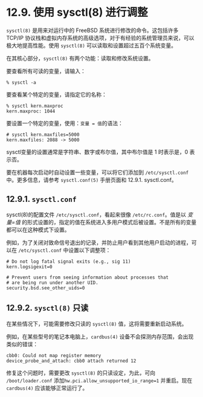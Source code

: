 # 12.9. 使用 sysctl(8) 进行调整

`sysctl(8)` 是用来对运行中的 FreeBSD 系统进行修改的命令。这包括许多 TCP/IP 协议栈和虚拟内存系统的高级选项，对于有经验的系统管理员来说，可以极大地提高性能。使用 `sysctl(8)` 可以读取和设置超过五百个系统变量。

在其核心部分，`sysctl(8)` 有两个功能：读取和修改系统设置。

要查看所有可读的变量，请输入：

```
% sysctl -a
```

要查看某个特定的变量，请指定它的名称：

```
% sysctl kern.maxproc
kern.maxproc: 1044
```

要设置一个特定的变量，使用：`变量 = 值`的语法：

```
# sysctl kern.maxfiles=5000
kern.maxfiles: 2088 -> 5000
```

sysctl变量的设置通常是字符串、数字或布尔值，其中布尔值是 1 时表示是，0 表示否。

要在机器每次启动时自动设置一些变量，可以将它们添加到  `/etc/sysctl.conf` 中。更多信息，请参考 `sysctl.conf(5)` 手册页面和 12.9.1. sysctl.conf。

## 12.9.1. `sysctl.conf`

sysctl(8)的配置文件 `/etc/sysctl.conf`，看起来很像 `/etc/rc.conf`。值是以 *变量=值* 的形式设置的，指定的值在系统进入多用户模式后被设置。不是所有的变量都可以在这种模式下设置。

例如，为了关闭对致命信号退出的记录，并防止用户看到其他用户启动的进程，可以在 `/etc/sysctl.conf` 中设置以下调整项：

```
# Do not log fatal signal exits (e.g., sig 11)
kern.logsigexit=0

# Prevent users from seeing information about processes that
# are being run under another UID.
security.bsd.see_other_uids=0
```

## 12.9.2. `sysctl(8)` 只读

在某些情况下，可能需要修改只读的 `sysctl(8)` 值，这将需要重新启动系统。

例如，在某些型号的笔记本电脑上，`cardbus(4)` 设备不会探测内存范围，会出现类似的错误：

```
cbb0: Could not map register memory
device_probe_and_attach: cbb0 attach returned 12
```

修复这个问题时，需要更改 `sysctl(8)` 的只读设定，为此，可向 `/boot/loader.conf` 添加`hw.pci.allow_unsupported_io_range=1` 并重启。现在 `cardbus(4)` 应该能够正常运行了。
